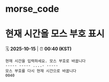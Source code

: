 # morse_code
# 현재 시간을 모스 부호 표시
<!-- MORSE_TIME_START -->
🗓️ **2025-10-15** | ⏰ **00:40 (KST)**

```
현재 시간을 입력하세요. 모스 부호로 바꿉니다
----- ----- ....- -----
모스 부호를 다시 현재 시간으로 바꿉니다
0040
```
<!-- MORSE_TIME_END -->
